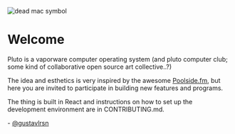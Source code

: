 ![dead mac symbol](/dead.png)

# Welcome

Pluto is a vaporware computer operating system (and pluto computer club; some kind of collaborative open source art collective..?)

The idea and esthetics is very inspired by the awesome [Poolside.fm](https://poolside.fm), but here you are invited to participate in building new features and programs.

The thing is built in React and instructions on how to set up the development environment are in CONTRIBUTING.md.

\- [@gustavlrsn](https://twitter.com/gustavlrsn)
